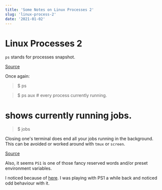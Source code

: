 ```yaml
---
title: 'Some Notes on Linux Processes 2'
slug: 'linux-process-2'
date: '2021-01-02'
---
```


# Linux Processes 2

`ps` stands for processes snapshot.

[Source](https://btholt.github.io/complete-intro-to-linux-and-the-cli/processes)

Once again: 

> $ ps

> $ ps aux # every process currently running.

# shows currently running jobs.
> $ jobs

Closing one's terminal does end all your jobs running in the background.  This can be avoided or worked around with `tmux` or `screen`.

[Source](https://btholt.github.io/complete-intro-to-linux-and-the-cli/processes#foreground-and-background)


Also, it seems `PS1` is one of those fancy reserved words and/or preset environment variables.

I noticed because of [here](https://btholt.github.io/complete-intro-to-linux-and-the-cli/customize-your-shell#prompts).  I was playing with PS1 a while back and noticed odd behaviour with it.
